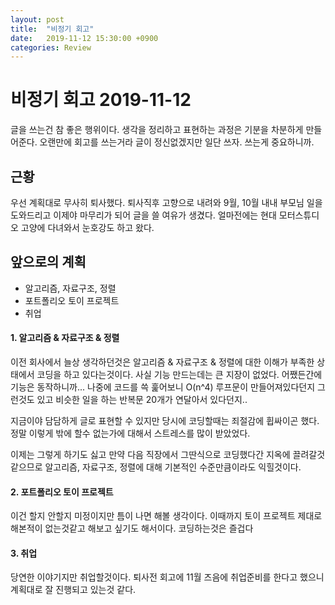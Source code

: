```yaml
---
layout: post
title:  "비정기 회고"
date:   2019-11-12 15:30:00 +0900
categories: Review
---
```


# 비정기 회고 2019-11-12

글을 쓰는건 참 좋은 행위이다. 생각을 정리하고 표현하는 과정은 기분을 차분하게 만들어준다. 오랜만에 회고를 쓰는거라 글이 정신없겠지만 일단 쓰자. 쓰는게 중요하니까.

## 근황

우선 계획대로 무사히 퇴사했다. 퇴사직후 고향으로 내려와 9월, 10월 내내 부모님 일을 도와드리고 이제야 마무리가 되어 글을 쓸 여유가 생겼다. 얼마전에는 현대 모터스튜디오 고양에 다녀와서 눈호강도 하고 왔다.

## 앞으로의 계획

- 알고리즘, 자료구조, 정렬
- 포트폴리오 토이 프로젝트
- 취업



#### 1. 알고리즘 & 자료구조 & 정렬
이전 회사에서 늘상 생각하던것은 알고리즘 & 자료구조 & 정렬에 대한 이해가 부족한 상태에서 코딩을 하고 있다는것이다. 사실 기능 만드는데는 큰 지장이 없었다. 어쨌든간에 기능은 동작하니까... 나중에 코드를 쓱 훑어보니 O(n^4) 루프문이 만들어져있다던지 그런것도 있고 비슷한 일을 하는 반복문 20개가 연달아서 있다던지.. 

지금이야 담담하게 글로 표현할 수 있지만 당시에 코딩할때는 죄절감에 휩싸이곤 했다. 정말 이렇게 밖에 할수 없는가에 대해서 스트레스를 많이 받았었다. 

이제는 그렇게 하기도 싫고 만약 다음 직장에서 그딴식으로 코딩했다간 지옥에 끌려갈것같으므로 알고리즘, 자료구조, 정렬에 대해 기본적인 수준만큼이라도 익힐것이다.


#### 2. 포트폴리오 토이 프로젝트
이건 할지 안할지 미정이지만 틈이 나면 해볼 생각이다. 이때까지 토이 프로젝트 제대로 해본적이 없는것같고 해보고 싶기도 해서이다. 코딩하는것은 즐겁다


#### 3. 취업
당연한 이야기지만 취업할것이다. 퇴사전 회고에 11월 즈음에 취업준비를 한다고 했으니 계획대로 잘 진행되고 있는것 같다. 










